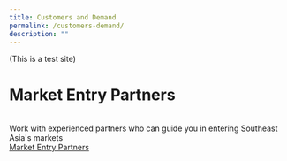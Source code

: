 ```yaml
---
title: Customers and Demand
permalink: /customers-demand/
description: ""
---
```

(This is a test site)
# Market Entry Partners
<br>Work with experienced partners who can guide you in entering Southeast Asia's markets
<br>[Market Entry Partners](https://www.edb.gov.sg/connections-concierge/service-providers.html?tab=general-service-providers&servicecategory=marketentryadvisory)